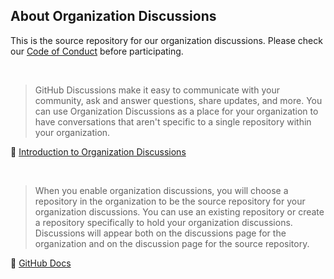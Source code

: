 ## About Organization Discussions

This is the source repository for our organization discussions. Please check our [Code of Conduct](https://github.com/Spellhold-Studios/.github/blob/main/CODE_OF_CONDUCT.md) before participating.

<br>

> GitHub Discussions make it easy to communicate with your community, ask and answer questions, share updates, and more. You can use Organization Discussions as a place for your organization to have conversations that aren't specific to a single repository within your organization. 

:link: [Introduction to Organization Discussions](https://github.blog/2022-04-12-whats-new-in-github-discussions-organization-discussions-polls-and-more/)

<br>

> When you enable organization discussions, you will choose a repository in the organization to be the source repository for your organization discussions. You can use an existing repository or create a repository specifically to hold your organization discussions. Discussions will appear both on the discussions page for the organization and on the discussion page for the source repository.

:link: [GitHub Docs](https://docs.github.com/en/organizations/managing-organization-settings/enabling-or-disabling-github-discussions-for-an-organization)
